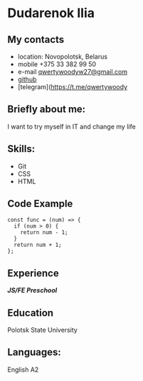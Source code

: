 # Dudarenok Ilia
## My contacts
* location: Novopolotsk, Belarus
* mobile +375 33 382 99 50
* e-mail qwertywoodyw27@gmail.com
* [github](https://github.com/qwertywoody)
* [telegram](https://t.me/qwertywoody
## Briefly about me:
I want to try myself in IT and change my life
## Skills:
* Git
* CSS
* HTML
## Code Example
```
const func = (num) => {
  if (num > 0) {
    return num - 1;
  }
  return num + 1;
};
```
## Experience
__*JS/FE Preschool*__
## Education
Polotsk State University
## Languages: 
English A2